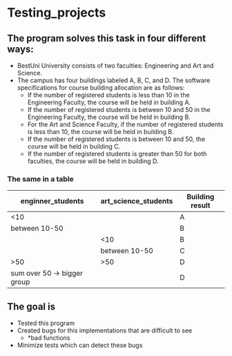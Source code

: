 # Testing_projects
## The program solves this task in four different ways:
- BestUni University consists of two faculties: Engineering and Art and Science. 
- The campus has four buildings labeled A, B, C, and D. The software specifications for course building allocation are as follows:
    - If the number of registered students is less than 10 in the Engineering Faculty, the course will be held in building A.
    - If the number of registered students is between 10 and 50 in the Engineering Faculty, the course will be held in building B.
    - For the Art and Science Faculty, if the number of registered students is less than 10, the course will be held in building B.
    - If the number of registered students is between 10 and 50, the course will be held in building C.
    -   If the number of registered students is greater than 50 for both faculties, the course will be held in building D.
### The same in a table
| enginner_students | art_science_students | Building result |
|-------------------|----------------------|-----------------|
| <10               |                      | A               |
| between 10-50     |                      | B               |
|                   | <10                  | B               |
|                   | between 10-50        | C               |
| >50               | >50                  | D               |
| sum over 50 -> bigger group             || D               |

## The goal is
- Tested this program
- Created bugs for this implementations that are difficult to see
    - *bad functions
- Minimize tests which can detect these bugs
